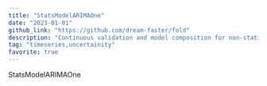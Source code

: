 ```yaml
---
title: "StatsModelARIMAOne"
date: "2023-01-01"
github_link: "https://github.com/dream-faster/fold"
description: "Continuous validation and model composition for non-stationary Time Series"
tag: "timeseries,uncertainity"
favorite: true
---
```


StatsModelARIMAOne
